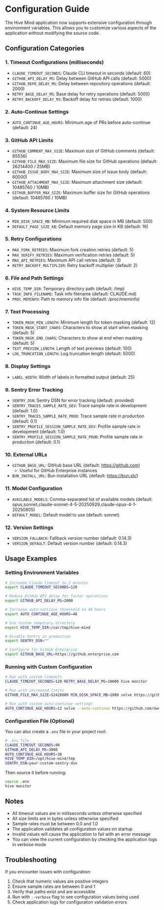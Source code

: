# Configuration Guide

The Hive Mind application now supports extensive configuration through environment variables. This allows you to customize various aspects of the application without modifying the source code.

## Configuration Categories

### 1. Timeout Configurations (milliseconds)

- `CLAUDE_TIMEOUT_SECONDS`: Claude CLI timeout in seconds (default: 60)
- `GITHUB_API_DELAY_MS`: Delay between GitHub API calls (default: 5000)
- `GITHUB_REPO_DELAY_MS`: Delay between repository operations (default: 2000)
- `RETRY_BASE_DELAY_MS`: Base delay for retry operations (default: 5000)
- `RETRY_BACKOFF_DELAY_MS`: Backoff delay for retries (default: 1000)

### 2. Auto-Continue Settings

- `AUTO_CONTINUE_AGE_HOURS`: Minimum age of PRs before auto-continue (default: 24)

### 3. GitHub API Limits

- `GITHUB_COMMENT_MAX_SIZE`: Maximum size of GitHub comments (default: 65536)
- `GITHUB_FILE_MAX_SIZE`: Maximum file size for GitHub operations (default: 26214400 / 25MB)
- `GITHUB_ISSUE_BODY_MAX_SIZE`: Maximum size of issue body (default: 60000)
- `GITHUB_ATTACHMENT_MAX_SIZE`: Maximum attachment size (default: 10485760 / 10MB)
- `GITHUB_BUFFER_MAX_SIZE`: Maximum buffer size for GitHub operations (default: 10485760 / 10MB)

### 4. System Resource Limits

- `MIN_DISK_SPACE_MB`: Minimum required disk space in MB (default: 500)
- `DEFAULT_PAGE_SIZE_KB`: Default memory page size in KB (default: 16)

### 5. Retry Configurations

- `MAX_FORK_RETRIES`: Maximum fork creation retries (default: 5)
- `MAX_VERIFY_RETRIES`: Maximum verification retries (default: 5)
- `MAX_API_RETRIES`: Maximum API call retries (default: 3)
- `RETRY_BACKOFF_MULTIPLIER`: Retry backoff multiplier (default: 2)

### 6. File and Path Settings

- `HIVE_TEMP_DIR`: Temporary directory path (default: /tmp)
- `TASK_INFO_FILENAME`: Task info filename (default: CLAUDE.md)
- `PROC_MEMINFO`: Path to memory info file (default: /proc/meminfo)

### 7. Text Processing

- `TOKEN_MASK_MIN_LENGTH`: Minimum length for token masking (default: 12)
- `TOKEN_MASK_START_CHARS`: Characters to show at start when masking (default: 5)
- `TOKEN_MASK_END_CHARS`: Characters to show at end when masking (default: 5)
- `TEXT_PREVIEW_LENGTH`: Length of text previews (default: 100)
- `LOG_TRUNCATION_LENGTH`: Log truncation length (default: 5000)

### 8. Display Settings

- `LABEL_WIDTH`: Width of labels in formatted output (default: 25)

### 9. Sentry Error Tracking

- `SENTRY_DSN`: Sentry DSN for error tracking (default: provided)
- `SENTRY_TRACES_SAMPLE_RATE_DEV`: Trace sample rate in development (default: 1.0)
- `SENTRY_TRACES_SAMPLE_RATE_PROD`: Trace sample rate in production (default: 0.1)
- `SENTRY_PROFILE_SESSION_SAMPLE_RATE_DEV`: Profile sample rate in development (default: 1.0)
- `SENTRY_PROFILE_SESSION_SAMPLE_RATE_PROD`: Profile sample rate in production (default: 0.1)

### 10. External URLs

- `GITHUB_BASE_URL`: GitHub base URL (default: https://github.com)
  - Useful for GitHub Enterprise instances
- `BUN_INSTALL_URL`: Bun installation URL (default: https://bun.sh/)

### 11. Model Configuration

- `AVAILABLE_MODELS`: Comma-separated list of available models (default: opus,sonnet,claude-sonnet-4-5-20250929,claude-opus-4-1-20250805)
- `DEFAULT_MODEL`: Default model to use (default: sonnet)

### 12. Version Settings

- `VERSION_FALLBACK`: Fallback version number (default: 0.14.3)
- `VERSION_DEFAULT`: Default version number (default: 0.14.3)

## Usage Examples

### Setting Environment Variables

```bash
# Increase Claude timeout to 2 minutes
export CLAUDE_TIMEOUT_SECONDS=120

# Reduce GitHub API delay for faster operations
export GITHUB_API_DELAY_MS=2000

# Increase auto-continue threshold to 48 hours
export AUTO_CONTINUE_AGE_HOURS=48

# Use custom temporary directory
export HIVE_TEMP_DIR=/var/tmp/hive-mind

# Disable Sentry in production
export SENTRY_DSN=""

# Configure for GitHub Enterprise
export GITHUB_BASE_URL=https://github.enterprise.com
```

### Running with Custom Configuration

```bash
# Run with custom timeouts
CLAUDE_TIMEOUT_SECONDS=120 RETRY_BASE_DELAY_MS=10000 hive monitor

# Run with increased limits
GITHUB_FILE_MAX_SIZE=52428800 MIN_DISK_SPACE_MB=1000 solve https://github.com/owner/repo/issues/123

# Run with custom auto-continue settings
AUTO_CONTINUE_AGE_HOURS=12 solve --auto-continue https://github.com/owner/repo/issues/456
```

### Configuration File (Optional)

You can also create a `.env` file in your project root:

```bash
# .env file
CLAUDE_TIMEOUT_SECONDS=90
GITHUB_API_DELAY_MS=3000
AUTO_CONTINUE_AGE_HOURS=36
HIVE_TEMP_DIR=/opt/hive-mind/tmp
SENTRY_DSN=your-custom-sentry-dsn
```

Then source it before running:

```bash
source .env
hive monitor
```

## Notes

- All timeout values are in milliseconds unless otherwise specified
- All size limits are in bytes unless otherwise specified
- Sample rates must be between 0.0 and 1.0
- The application validates all configuration values on startup
- Invalid values will cause the application to fail with an error message
- You can view the current configuration by checking the application logs in verbose mode

## Troubleshooting

If you encounter issues with configuration:

1. Check that numeric values are positive integers
2. Ensure sample rates are between 0 and 1
3. Verify that paths exist and are accessible
4. Run with `--verbose` flag to see configuration values being used
5. Check application logs for configuration validation errors